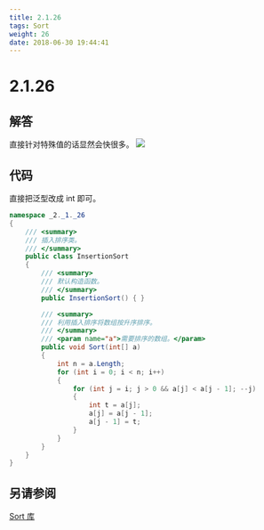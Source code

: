 ```yaml
---
title: 2.1.26
tags: Sort
weight: 26
date: 2018-06-30 19:44:41
---
```


# 2.1.26


## 解答

直接针对特殊值的话显然会快很多。
![](/resources/2.1.26/1.png)

## 代码

直接把泛型改成 int 即可。

```csharp
namespace _2._1._26
{
    /// <summary>
    /// 插入排序类。
    /// </summary>
    public class InsertionSort
    {
        /// <summary>
        /// 默认构造函数。
        /// </summary>
        public InsertionSort() { }

        /// <summary>
        /// 利用插入排序将数组按升序排序。
        /// </summary>
        /// <param name="a">需要排序的数组。</param>
        public void Sort(int[] a)
        {
            int n = a.Length;
            for (int i = 0; i < n; i++)
            {
                for (int j = i; j > 0 && a[j] < a[j - 1]; --j)
                {
                    int t = a[j];
                    a[j] = a[j - 1];
                    a[j - 1] = t;
                }
            }
        }
    }
}
```

## 另请参阅

[Sort 库](https://github.com/ikesnowy/Algorithms-4th-Edition-in-Csharp/tree/master/2%20Sorting/2.1/Sort)
